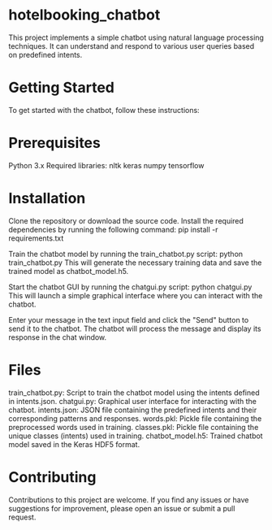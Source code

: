 # hotelbooking_chatbot

This project implements a simple chatbot using natural language processing techniques. It can understand and respond to various user queries based on predefined intents.

# Getting Started
To get started with the chatbot, follow these instructions:

# Prerequisites
Python 3.x
Required libraries: 
nltk
keras
numpy
tensorflow


# Installation
Clone the repository or download the source code.
Install the required dependencies by running the following command:
pip install -r requirements.txt


Train the chatbot model by running the train_chatbot.py script:
python train_chatbot.py
This will generate the necessary training data and save the trained model as chatbot_model.h5.

Start the chatbot GUI by running the chatgui.py script:
python chatgui.py
This will launch a simple graphical interface where you can interact with the chatbot.

Enter your message in the text input field and click the "Send" button to send it to the chatbot. The chatbot will process the message and display its response in the chat window.

# Files
train_chatbot.py: Script to train the chatbot model using the intents defined in intents.json.
chatgui.py: Graphical user interface for interacting with the chatbot.
intents.json: JSON file containing the predefined intents and their corresponding patterns and responses.
words.pkl: Pickle file containing the preprocessed words used in training.
classes.pkl: Pickle file containing the unique classes (intents) used in training.
chatbot_model.h5: Trained chatbot model saved in the Keras HDF5 format.

# Contributing
Contributions to this project are welcome. If you find any issues or have suggestions for improvement, please open an issue or submit a pull request.
